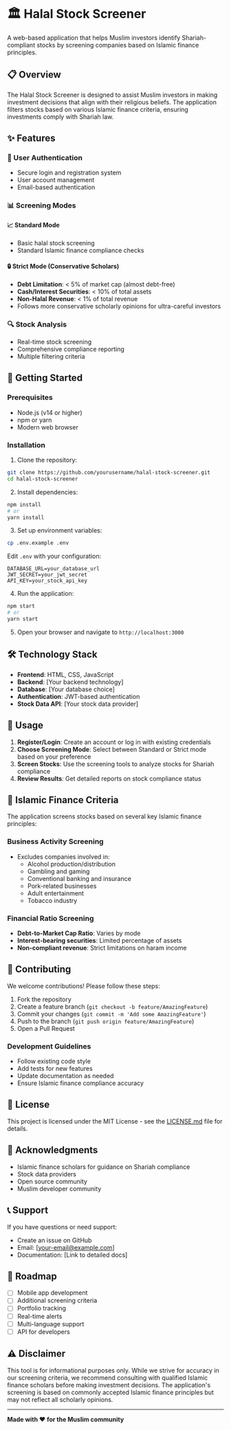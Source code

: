  
# 🏛️ Halal Stock Screener

A web-based application that helps Muslim investors identify Shariah-compliant stocks by screening companies based on Islamic finance principles.

## 📋 Overview

The Halal Stock Screener is designed to assist Muslim investors in making investment decisions that align with their religious beliefs. The application filters stocks based on various Islamic finance criteria, ensuring investments comply with Shariah law.

## ✨ Features

### 🔐 User Authentication
- Secure login and registration system
- User account management
- Email-based authentication

### 📊 Screening Modes

#### 📈 Standard Mode
- Basic halal stock screening
- Standard Islamic finance compliance checks

#### 🔒 Strict Mode (Conservative Scholars)
- **Debt Limitation**: < 5% of market cap (almost debt-free)
- **Cash/Interest Securities**: < 10% of total assets
- **Non-Halal Revenue**: < 1% of total revenue
- Follows more conservative scholarly opinions for ultra-careful investors

### 🔍 Stock Analysis
- Real-time stock screening
- Comprehensive compliance reporting
- Multiple filtering criteria

## 🚀 Getting Started

### Prerequisites
- Node.js (v14 or higher)
- npm or yarn
- Modern web browser

### Installation

1. Clone the repository:
```bash
git clone https://github.com/yourusername/halal-stock-screener.git
cd halal-stock-screener
```

2. Install dependencies:
```bash
npm install
# or
yarn install
```

3. Set up environment variables:
```bash
cp .env.example .env
```
Edit `.env` with your configuration:
```env
DATABASE_URL=your_database_url
JWT_SECRET=your_jwt_secret
API_KEY=your_stock_api_key
```

4. Run the application:
```bash
npm start
# or
yarn start
```

5. Open your browser and navigate to `http://localhost:3000`

## 🛠️ Technology Stack

- **Frontend**: HTML, CSS, JavaScript
- **Backend**: [Your backend technology]
- **Database**: [Your database choice]
- **Authentication**: JWT-based authentication
- **Stock Data API**: [Your stock data provider]

## 📱 Usage

1. **Register/Login**: Create an account or log in with existing credentials
2. **Choose Screening Mode**: Select between Standard or Strict mode based on your preference
3. **Screen Stocks**: Use the screening tools to analyze stocks for Shariah compliance
4. **Review Results**: Get detailed reports on stock compliance status

## 🕌 Islamic Finance Criteria

The application screens stocks based on several key Islamic finance principles:

### Business Activity Screening
- Excludes companies involved in:
  - Alcohol production/distribution
  - Gambling and gaming
  - Conventional banking and insurance
  - Pork-related businesses
  - Adult entertainment
  - Tobacco industry

### Financial Ratio Screening
- **Debt-to-Market Cap Ratio**: Varies by mode
- **Interest-bearing securities**: Limited percentage of assets
- **Non-compliant revenue**: Strict limitations on haram income

## 🤝 Contributing

We welcome contributions! Please follow these steps:

1. Fork the repository
2. Create a feature branch (`git checkout -b feature/AmazingFeature`)
3. Commit your changes (`git commit -m 'Add some AmazingFeature'`)
4. Push to the branch (`git push origin feature/AmazingFeature`)
5. Open a Pull Request

### Development Guidelines
- Follow existing code style
- Add tests for new features
- Update documentation as needed
- Ensure Islamic finance compliance accuracy

## 📄 License

This project is licensed under the MIT License - see the [LICENSE.md](LICENSE.md) file for details.

## 🙏 Acknowledgments

- Islamic finance scholars for guidance on Shariah compliance
- Stock data providers
- Open source community
- Muslim developer community

## 📞 Support

If you have questions or need support:
- Create an issue on GitHub
- Email: [your-email@example.com]
- Documentation: [Link to detailed docs]

## 🔄 Roadmap

- [ ] Mobile app development
- [ ] Additional screening criteria
- [ ] Portfolio tracking
- [ ] Real-time alerts
- [ ] Multi-language support
- [ ] API for developers

## ⚠️ Disclaimer

This tool is for informational purposes only. While we strive for accuracy in our screening criteria, we recommend consulting with qualified Islamic finance scholars before making investment decisions. The application's screening is based on commonly accepted Islamic finance principles but may not reflect all scholarly opinions.

---

**Made with ❤️ for the Muslim community**
